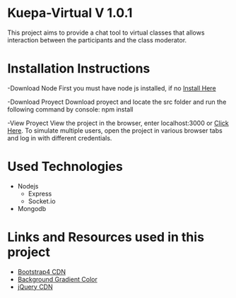 <!-- @format -->

# Kuepa-Virtual V 1.0.1

This project aims to provide a chat tool to virtual classes that allows interaction between the participants and the class moderator.

# Installation Instructions

-Download Node
First you must have node js installed, if no [Install Here](https://nodejs.org/es/download/)

-Download Proyect
Download proyect and locate the src folder and run the following command by console: npm install

-View Proyect
View the project in the browser, enter localhost:3000 or [Click Here](http://localhost:3000/).
To simulate multiple users, open the project in various browser tabs and log in with different credentials.

# Used Technologies

- Nodejs
  - Express
  - Socket.io
- Mongodb

# Links and Resources used in this project

- [Bootstrap4 CDN](http://getbootstrap.com/docs/4.0/getting-started/introduction/)
- [Background Gradient Color](https://uigradients.com/#Sunset)
- [jQuery CDN](https://code.jquery.com/)
